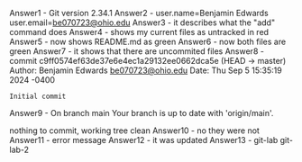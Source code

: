 Answer1 - Git version 2.34.1
Answer2 - user.name=Benjamin Edwards
user.email=be070723@ohio.edu
Answer3 - it describes what the "add" command does
Answer4 - shows my current files as untracked in red
Answer5 - now shows README.md as green
Answer6 - now both files are green
Answer7 - it shows that there are uncommited files
Answer8 - commit c9ff0574ef63de37e6e4ec1a29132ee0662dca5e (HEAD -> master)
Author: Benjamin Edwards <be070723@ohio.edu>
Date:   Thu Sep 5 15:35:19 2024 -0400

    Initial commit
Answer9 - On branch main
Your branch is up to date with 'origin/main'.

nothing to commit, working tree clean
Answer10 - no they were not
Answer11 - error message
Answer12 - it was updated
Answer13 - git-lab  git-lab-2